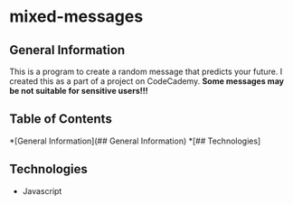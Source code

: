 # mixed-messages

## General Information
This is a program to create a random message that predicts your future. I created this as a part of a project on CodeCademy. **Some messages may be not suitable for sensitive users!!!**

## Table of Contents
*[General Information](## General Information)
*[## Technologies]

## Technologies
* Javascript
